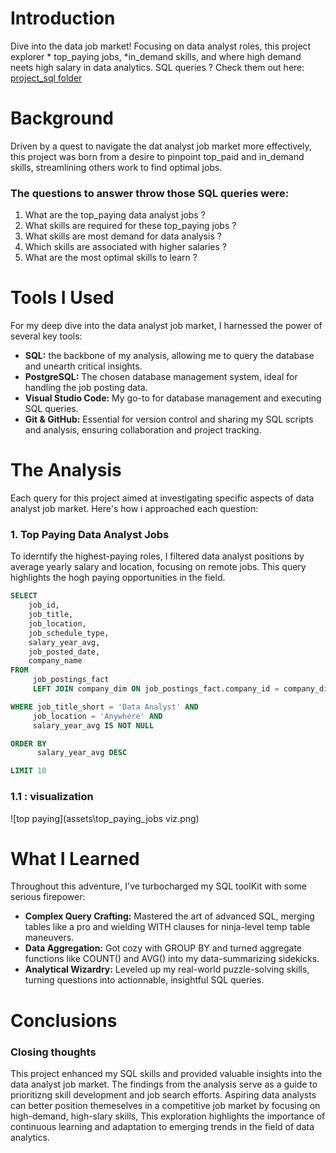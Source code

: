 # Introduction
Dive into the data job market! Focusing on data analyst roles, this project explorer * top_paying jobs, *in_demand skills, and where high demand neets high salary in data analytics.
 SQL queries ? Check them out here: [project_sql folder](/project_sql/)

 # Background
 Driven by a quest to navigate the dat analyst job market more effectively, this project was born from a desire to pinpoint top_paid and in_demand skills, streamlining others work to find optimal jobs.

 ### The questions to answer throw those SQL queries were:
 1. What are the top_paying data analyst jobs ?
 2. What skills are required for these top_paying jobs ?
 3. What skills are most demand for data analysis ?
 4. Which skills are associated with higher salaries ?
 5. What are the most optimal skills to learn ?
 
 # Tools I Used
 For my deep dive into the data analyst job market, I harnessed the power of several key tools:

 - **SQL:** the backbone of my analysis, allowing me to query the database and unearth critical insights.
 - **PostgreSQL:** The chosen database management system, ideal for handling the job posting data.
 - **Visual Studio Code:** My go-to for database management and executing SQL queries.
 - **Git & GitHub:** Essential for version control and sharing my SQL scripts and analysis, ensuring collaboration and project tracking.

 # The Analysis
 Each query for this project aimed at investigating specific aspects of data analyst job market.
 Here's how i approached each question: 

 ### 1. Top Paying Data Analyst Jobs
 To iderntify the highest-paying roles, I filtered data analyst positions by average yearly salary and location, focusing on remote jobs. This query highlights the hogh paying opportunities in the field.
 
 ```sql
 SELECT
     job_id,
     job_title,
     job_location,
     job_schedule_type,
     salary_year_avg,
     job_posted_date,
     company_name
 FROM
      job_postings_fact
      LEFT JOIN company_dim ON job_postings_fact.company_id = company_dim.company_id

 WHERE job_title_short = 'Data Analyst' AND
      job_location = 'Anywhere' AND
      salary_year_avg IS NOT NULL

 ORDER BY
       salary_year_avg DESC

 LIMIT 10
```
 ### 1.1 : visualization
![top paying](assets\top_paying_jobs viz.png) 

 # What I Learned

 Throughout this adventure, I've turbocharged my SQL toolKit with some serious firepower:

 - **Complex Query Crafting:** Mastered the art of advanced SQL, merging tables like a pro and wielding WITH clauses for ninja-level temp table maneuvers.
 - **Data Aggregation:** Got cozy with GROUP BY and turned aggregate functions like COUNT() and AVG() into my data-summarizing sidekicks.
 - **Analytical Wizardry:** Leveled up my real-world puzzle-solving skills, turning questions into actionnable, insightful SQL queries.  

 # Conclusions  
 
 ### Closing thoughts

 This project enhanced my SQL skills and provided valuable insights into the data analyst job market. The findings from the analysis serve as a guide to prioritizng skill development and job search efforts. Aspiring data analysts can better position themeselves in a competitive job market by focusing on high-demand, high-slary skills, This exploration highlights the importance of continuous learning and adaptation to emerging trends in the field of data analytics.